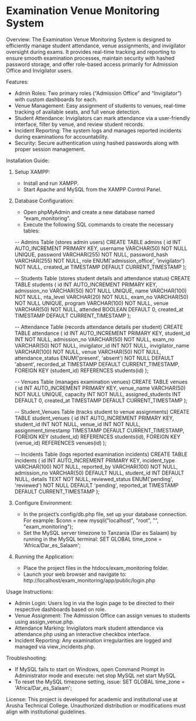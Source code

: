 # Examination Venue Monitoring System

Overview:
The Examination Venue Monitoring System is designed to efficiently manage student attendance, venue assignments, and invigilator oversight during exams. It provides real-time tracking and reporting to ensure smooth examination processes, maintain security with hashed password storage, and offer role-based access primarily for Admission Office and Invigilator users.

Features:
- Admin Roles: Two primary roles (“Admission Office” and “Invigilator”) with custom dashboards for each.
- Venue Management: Easy assignment of students to venues, real-time tracking of available seats, and full venue detection.
- Student Attendance: Invigilators can mark attendance via a user-friendly interface, filter by venue, and review student records.
- Incident Reporting: The system logs and manages reported incidents during examinations for accountability.
- Security: Secure authentication using hashed passwords along with proper session management.

Installation Guide:
1. Setup XAMPP:
   - Install and run XAMPP.
   - Start Apache and MySQL from the XAMPP Control Panel.
2. Database Configuration:
   - Open phpMyAdmin and create a new database named “exam_monitoring”.
   - Execute the following SQL commands to create the necessary tables:

   -- Admins Table (stores admin users)
   CREATE TABLE admins (
       id INT AUTO_INCREMENT PRIMARY KEY,
       username VARCHAR(50) NOT NULL UNIQUE,
       password VARCHAR(255) NOT NULL, 
       password_hash VARCHAR(255) NOT NULL,
       role ENUM('admission_office', 'invigilator') NOT NULL,
       created_at TIMESTAMP DEFAULT CURRENT_TIMESTAMP
   );

   -- Students Table (stores student details and attendance status)
   CREATE TABLE students (
       id INT AUTO_INCREMENT PRIMARY KEY,
       admission_no VARCHAR(50) NOT NULL UNIQUE,
       name VARCHAR(100) NOT NULL,
       nta_level VARCHAR(20) NOT NULL,
       exam_no VARCHAR(50) NOT NULL UNIQUE,
       program VARCHAR(100) NOT NULL,
       venue VARCHAR(50) NOT NULL,
       attended BOOLEAN DEFAULT 0,
       created_at TIMESTAMP DEFAULT CURRENT_TIMESTAMP
   );

   -- Attendance Table (records attendance details per student)
   CREATE TABLE attendance (
       id INT AUTO_INCREMENT PRIMARY KEY,
       student_id INT NOT NULL,
       admission_no VARCHAR(50) NOT NULL,
       exam_no VARCHAR(50) NOT NULL,
       invigilator_id INT NOT NULL,
       invigilator_name VARCHAR(100) NOT NULL,
       venue VARCHAR(50) NOT NULL,
       attendance_status ENUM('present', 'absent') NOT NULL DEFAULT 'absent',
       recorded_at TIMESTAMP DEFAULT CURRENT_TIMESTAMP,
       FOREIGN KEY (student_id) REFERENCES students(id)
   );

   -- Venues Table (manages examination venues)
   CREATE TABLE venues (
       id INT AUTO_INCREMENT PRIMARY KEY,
       venue_name VARCHAR(50) NOT NULL UNIQUE,
       capacity INT NOT NULL,
       assigned_students INT DEFAULT 0,
       created_at TIMESTAMP DEFAULT CURRENT_TIMESTAMP
   );

   -- Student_Venues Table (tracks student to venue assignments)
   CREATE TABLE student_venues (
       id INT AUTO_INCREMENT PRIMARY KEY,
       student_id INT NOT NULL,
       venue_id INT NOT NULL,
       assignment_timestamp TIMESTAMP DEFAULT CURRENT_TIMESTAMP,
       FOREIGN KEY (student_id) REFERENCES students(id),
       FOREIGN KEY (venue_id) REFERENCES venues(id)
   );

   -- Incidents Table (logs reported examination incidents)
   CREATE TABLE incidents (
       id INT AUTO_INCREMENT PRIMARY KEY,
       incident_type VARCHAR(100) NOT NULL,
       reported_by VARCHAR(100) NOT NULL,
       admission_no VARCHAR(50) DEFAULT NULL,
       student_id INT DEFAULT NULL,
       details TEXT NOT NULL,
       reviewed_status ENUM('pending', 'reviewed') NOT NULL DEFAULT 'pending',
       reported_at TIMESTAMP DEFAULT CURRENT_TIMESTAMP
   );

3. Configure Environment:
   - In the project’s config/db.php file, set up your database connection. For example:
     $conn = new mysqli("localhost", "root", "", "exam_monitoring");
   - Set the MySQL server timezone to Tanzania (Dar es Salaam) by running in the MySQL terminal:
     SET GLOBAL time_zone = 'Africa/Dar_es_Salaam';
4. Running the Application:
   - Place the project files in the htdocs/exam_monitoring folder.
   - Launch your web browser and navigate to:
     http://localhost/exam_monitoring/app/public/login.php

Usage Instructions:
- Admin Login: Users log in via the login page to be directed to their respective dashboards based on role.
- Venue Assignment: The Admission Office can assign venues to students using assign_venue.php.
- Attendance Marking: Invigilators mark student attendance via attendance.php using an interactive checkbox interface.
- Incident Reporting: Any examination irregularities are logged and managed via view_incidents.php.

Troubleshooting:
- If MySQL fails to start on Windows, open Command Prompt in Administrator mode and execute:
  net stop MySQL
  net start MySQL
- To reset the MySQL timezone setting, issue:
  SET GLOBAL time_zone = 'Africa/Dar_es_Salaam';

License:
This project is developed for academic and institutional use at Arusha Technical College. Unauthorized distribution or modifications must align with institutional guidelines.
